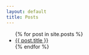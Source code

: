 ```yaml
---
layout: default
title: Posts
---
```


<div class="container">
  <ul class="unstyled">
  {% for post in site.posts %}
    <li class="{{ post.category }}"><a href="{{ post.url }}">{{ post.title }}</a></li>
  {% endfor %}
  </ul>
</div>
